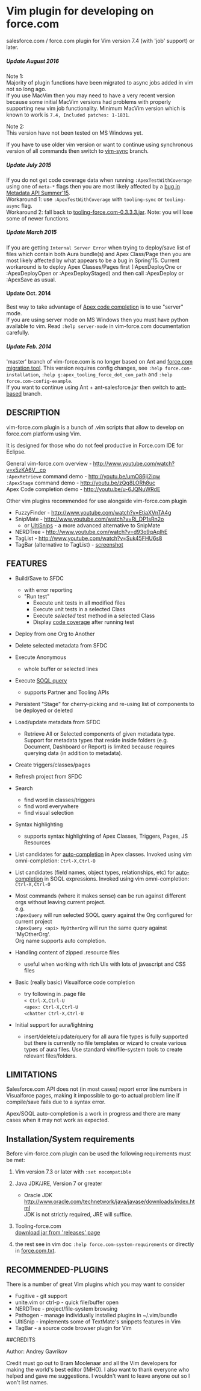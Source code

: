 # Vim plugin for developing on force.com      

salesforce.com / force.com plugin for Vim version 7.4 (with 'job' support) or later.  

##### Update August 2016  
Note 1:  
Majority of plugin functions have been migrated to async jobs added in vim not
so long ago.  
If you use MacVim then you may need to have a very recent version because some
initial MacVim versions had problems with properly supporting new vim job
functionality. Minimum MacVim version which is known to work is `7.4, Included patches: 1-1831`.  

Note 2:  
This version have not been tested on MS Windows yet.

If you have to use older vim version or want to continue using synchronous
version of all commands then switch to
[vim-sync](https://github.com/neowit/vim-force.com/tree/vim-sync) branch.


##### Update July 2015  
If you do not get code coverage data when running `:ApexTestWithCoverage` using
one of `meta-*` flags then you are most likely affected by a 
[bug in Metadata API Summer'15](http://salesforce.stackexchange.com/questions/84797/metadata-deploy-test-code-coverage-report-is-broken-in-metadata-api-v34-0-sum).  
Workaround 1: use `:ApexTestWithCoverage` with `tooling-sync` or `tooling-async` flag.  
Workaround 2: fall back to [tooling-force.com-0.3.3.3.jar](https://github.com/neowit/tooling-force.com/releases/tag/v0.3.3.3). 
Note: you will lose some of newer functions.  

##### Update March 2015  
If you are getting `Internal Server Error` when trying to deploy/save list of files which contain both Aura bundle(s) and Apex Class/Page then you are most likely affected by what appears to be a bug in Spring'15. 
Current workaround is to deploy Apex Classes/Pages first (:ApexDeployOne or :ApexDeployOpen or :ApexDeployStaged) and then call :ApexDeploy or :ApexSave as usual.

#### Update Oct. 2014  
Best way to take advantage of [Apex code completion](http://youtu.be/u-6JQNuWRdE) is to use "server" mode.  
If you are using server mode on MS Windows then you must have python available to vim.
Read `:help server-mode` in vim-force.com documentation carefully.

##### Update Feb. 2014  
'master' branch of vim-force.com is no longer based on Ant and [force.com migration tool](http://www.salesforce.com/us/developer/docs/daas/). This version requires config changes, see `:help force.com-installation`, `:help g:apex_tooling_force_dot_com_path` and `:help force.com-config-example`.  
If you want to continue using Ant + ant-salesforce.jar then switch to [ant-based](https://github.com/neowit/vim-force.com/tree/ant-based) branch.  



## DESCRIPTION                                             

vim-force.com plugin is a bunch of .vim scripts that allow to develop on force.com 
platform using Vim.

It is designed for those who do not feel productive in Force.com IDE for Eclipse.

General vim-force.com overview - http://www.youtube.com/watch?v=x5zKA6V__co  
`:ApexRetrieve` command demo - http://youtu.be/umO86ji2Iqw  
`:ApexStage` command demo - http://youtu.be/zQg8LORh8uc  
Apex Code completion demo - http://youtu.be/u-6JQNuWRdE

Other vim plugins recommended for use alongside vim-force.com plugin  
* FuzzyFinder - http://www.youtube.com/watch?v=EtiaXVnTA4g  
* SnipMate - http://www.youtube.com/watch?v=Ri_DP1sRn2o  
  - or [UltiSnips](http://vimcasts.org/episodes/meet-ultisnips/) - a more advanced alternative to SnipMate  
* NERDTree - http://www.youtube.com/watch?v=d93o9qAqIhE  
* TagList - http://www.youtube.com/watch?v=Suk45FHU6s8  
* TagBar (alternative to TagList) - [screenshot](https://f.cloud.github.com/assets/115889/378070/f8d241b0-a513-11e2-802e-d4419aac586d.png)

## FEATURES

* Build/Save to SFDC
  - with error reporting
  - "Run test"
    * Execute unit tests in all modified files
    * Execute unit tests in a selected Class
    * Execute *selected* test method in a selected Class
    * Display [code coverage](https://f.cloud.github.com/assets/552057/2147462/89eec2b0-93d2-11e3-9207-432ef8d90763.png) after running test
	

* Deploy from one Org to Another

* Delete selected metadata from SFDC

* Execute Anonymous
  - whole buffer or selected lines  

* Execute [SOQL query](http://youtu.be/RhjJVMh-50I)
  - supports Partner and Tooling APIs
          
* Persistent "Stage" for cherry-picking and re-using list of components to be deployed or deleted

* Load/update metadata from SFDC
  - Retrieve All or Selected components of given metadata type.  
Support for metadata types that reside inside folders (e.g. Document, Dashboard or Report) is limited because requires querying data (in addition to metadata).

* Create triggers/classes/pages

* Refresh project from SFDC

* Search
  - find word in classes/triggers  
  - find word everywhere  
  - find visual selection  

* Syntax highlighting
  - supports syntax highlighting of Apex Classes, Triggers, Pages, JS Resources

* List candidates for [auto-completion](http://youtu.be/u-6JQNuWRdE) in Apex classes. Invoked using vim omni-completion: `Ctrl-X,Ctrl-O`


* List candidates (field names, object types, relationships, etc) for [auto-completion](http://youtu.be/rzqgXV3Gx0s) in SOQL expressions. Invoked using vim omni-completion: `Ctrl-X,Ctrl-O`
  
* Most commands (where it makes sense) can be run against different orgs without leaving current project.  
e.g.   
`:ApexQuery` will run selected SOQL query against the Org configured for current project  
`:ApexQuery <api> MyOtherOrg` will run the same query against 'MyOtherOrg'.  
Org name supports auto completion.

* Handling content of zipped .resource files
	- useful when working with rich UIs with lots of javascript and CSS files   

* Basic (really basic) Visualforce code completion
	- try following in .page file  
      `< Ctrl-X,Ctrl-U`  
      `<apex: Ctrl-X,Ctrl-U`  
      `<chatter Ctrl-X,Ctrl-U`
	
* Initial support for aura/lightning
	- insert/delete/update/query for all aura file types is fully supported but there is currently no file templates or wizard to create various types of aura files. Use standard vim/file-system tools to create relevant files/folders.

## LIMITATIONS

Salesforce.com API does not (in most cases) report error line numbers
in Visualforce pages, making it impossible to go-to actual problem line if
compile/save fails due to a syntax error.

Apex/SOQL auto-completion is a work in progress and there are many cases when it may not work as expected.

## Installation/System requirements 

Before vim-force.com plugin can be used the following requirements must be met:

1. Vim version 7.3 or later with `:set nocompatible`  

2. Java JDK/JRE, Version 7 or greater  
   - Oracle JDK
     http://www.oracle.com/technetwork/java/javase/downloads/index.html       
JDK is not strictly required, JRE will suffice.  
  
3. Tooling-force.com  
   [download jar from 'releases' page](https://github.com/neowit/tooling-force.com) 
   

4. the rest see in vim doc `:help force.com-system-requirements` or directly in [force.com.txt](https://github.com/neowit/vim-force.com/blob/master/doc/force.com.txt).


## RECOMMENDED-PLUGINS                             

There is a number of great Vim plugins which you may want to consider  
- Fugitive - git support  
- unite.vim or ctrl-p - quick file/buffer open  
- NERDTree - project/file-system browsing  
- Pathogen - manage individually installed plugins in ~/.vim/bundle  
- UltiSnip - implements some of TextMate's snippets features in Vim  
- TagBar - a source code browser plugin for Vim  


##CREDITS                                                     

Author: Andrey Gavrikov 

Credit must go out to Bram Moolenaar and all the Vim developers for
making the world's best editor (IMHO). I also want to thank everyone who
helped and gave me suggestions. I wouldn't want to leave anyone out so I
won't list names.

<!--- 
vim:nofoldenable: 
--->
